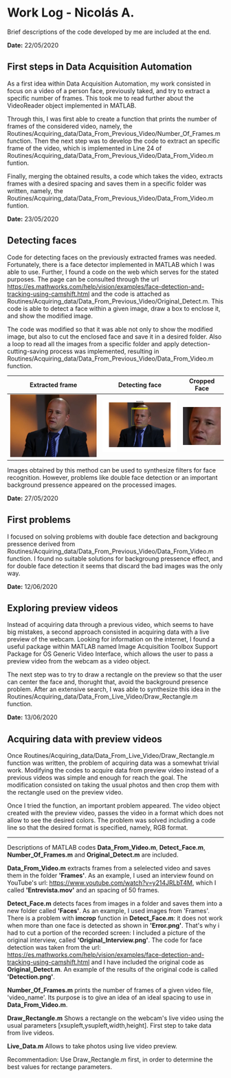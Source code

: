 # Work Log - Nicolás A.

Brief descriptions of the code developed by me are included at the end.

**Date:** 22/05/2020

## First steps in Data Acquisition Automation

As a first idea within Data Acquisition Automation, my work consisted in focus on a video of a person face, previously taked, and try to extract a specific number of frames. This took me to read further about the VideoReader object implemented in MATLAB.

Through this, I was first able to create a function that prints the number of frames of the considered video, namely, the Routines/Acquiring_data/Data_From_Previous_Video/Number_Of_Frames.m function. Then the next step was to develop the code to extract an specific frame of the video, which is implemented in Line 24 of Routines/Acquiring_data/Data_From_Previous_Video/Data_From_Video.m funtion. 

Finally, merging the obtained results, a code which takes the video, extracts frames with a desired spacing and saves them in a specific folder was written, namely, the Routines/Acquiring_data/Data_From_Previous_Video/Data_From_Video.m funtion. 

**Date:** 23/05/2020

## Detecting faces

Code for detecting faces on the previously extracted frames was needed. Fortunately, there is a face detector implemented in MATLAB which I was able to use. Further, I found a code on the web which serves for the stated purposes. The page can be consulted through the url https://es.mathworks.com/help/vision/examples/face-detection-and-tracking-using-camshift.html and the code is attached as Routines/Acquiring_data/Data_From_Previous_Video/Original_Detect.m. This code is able to detect a face within a given image, draw a box to enclose it, and show the modified image. 

The code was modified so that it was able not only to show the modified image, but also to cut the enclosed face and save it in a desired folder. Also a loop to read all the images from a specific folder and apply detection-cutting-saving process was implemented, resulting in  Routines/Acquiring_data/Data_From_Previous_Video/Data_From_Video.m function.

Extracted frame | Detecting face | Cropped Face
:-------------------------:|:-------------------------:|:-------------------------: 
![](Results/NicolasWorkLog/Frame.png)  |  ![](Results/NicolasWorkLog/Detection.png) | ![](Results/NicolasWorkLog/Face.png)

Images obtained by this method can be used to synthesize filters for face recognition. However, problems like double face detection or an important background pressence appeared on the processed images. 

**Date:** 27/05/2020

## First problems

I focused on solving problems with double face detection and backgroung pressence derived from Routines/Acquiring_data/Data_From_Previous_Video/Data_From_Video.m function. I found no suitable solutions for backgroung pressence effect, and for double face detection it seems that discard the bad images was the only way.

**Date:** 12/06/2020

## Exploring preview videos

Instead of acquiring data through a previous video, which seems to have big mistakes, a second approach consisted in acquiring data with a live preview of the webcam. Looking for information on the internet, I found a useful package within MATLAB named Image Acquisition Toolbox Support Package for OS Generic Video Interface, which allows the user to pass a preview video from the webcam as a video object.

The next step was to try to draw a rectangle on the preview so that the user can center the face and, thorught that, avoid the background presence problem. After an extensive search, I was able to synthesize this idea in the Routines/Acquiring_data/Data_From_Live_Video/Draw_Rectangle.m function.

**Date:** 13/06/2020

## Acquiring data with preview videos

Once Routines/Acquiring_data/Data_From_Live_Video/Draw_Rectangle.m function was written, the problem of acquiring data was a somewhat trivial work. Modifying the codes to acquire data from preview video instead of a previous videos was simple and enough for reach the goal. The modification consisted on taking the usual photos and then crop them with the rectangle used on the preview video.

Once I tried the function, an important problem appeared. The video object created with the preview video, passes the video in a format which does not allow to see the desired colors. The problem was solved including a code line so that the desired format is specified, namely, RGB format.

---------------------------------------------------------------------------

Descriptions of MATLAB codes **Data_From_Video.m**, **Detect_Face.m**, **Number_Of_Frames.m** and **Original_Detect.m** are included.

 **Data_From_Video.m** extracts frames from a selelected video and saves them in the folder **'Frames'**. As an example, I used an interview found on YouTube's url: https://www.youtube.com/watch?v=y214JRLbT4M, which I called **'Entrevista.mov'** and an spacing of 50 frames.

 **Detect_Face.m** detects faces from images in a folder and saves them into a new folder called **'Faces'**. As an example, I used images from 'Frames'. There is a problem with **imcrop** function in  **Detect_Face.m**: it does not work when more than one face is detected as shown in **'Error.png'**. That's why i had to cut a portion of the recorded screen: I included a picture of the original interview, called **'Original_Interview.png'**. The code for face detection was taken from the url: https://es.mathworks.com/help/vision/examples/face-detection-and-tracking-using-camshift.html and I have included the original code as **Original_Detect.m**. An example of the results of the original code is called **'Detection.png'**.

 **Number_Of_Frames.m** prints the number of frames of a given video file, 'video_name'. Its purpose is to give an idea of an ideal spacing to use in
 **Data_From_Video.m**.

 **Draw_Rectangle.m** Shows a rectangle on the webcam's live video using the usual parameters [xsupleft,ysupleft,width,height]. First step to take data from live videos.

 **Live_Data.m** Allows to take photos using live video preview.

 Recommentadion: Use Draw_Rectangle.m first, in order to determine the best values for rectange parameters.
